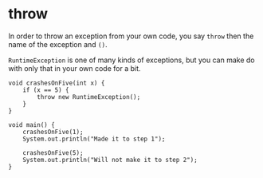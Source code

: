 # throw

In order to throw an exception from your own code, you say `throw` then the name
of the exception and `()`.

`RuntimeException` is one of many kinds of exceptions, but you can make do with only
that in your own code for a bit.

```java,panics
void crashesOnFive(int x) {
    if (x == 5) {
        throw new RuntimeException();
    }
}

void main() {
    crashesOnFive(1);
    System.out.println("Made it to step 1");

    crashesOnFive(5);
    System.out.println("Will not make it to step 2");
}
```